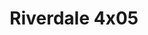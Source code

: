 ---
layout: episodios
title: "Riverdale 4x05"
url_serie_padre: 'riverdale-temporada-4'
category: 'series'
capitulo: 'yes'
anio: '2019'
prev: 'capitulo-4'
proximo: 'capitulo-6'
sandbox: allow-same-origin allow-forms
idioma: 'Latino/Subtitulado'
reproductor: 'fembed'
calidad: 'Full HD'
subtitulo: 'si'
archivo: 'riverdale4x05.vtt'
reproductores: ["https://upstream.to/embed-lkqkgpb21bo1.html","https://upstream.to/embed-9zlzbmv7cfwx.html","https://www.ilovefembed.best/v/lypq8cnzpy6y178","https://www.ilovefembed.best/v/n8kent26nzxwqjk","https://upstream.to/embed-kdh9k8utmtk6.html","https://upstream.to/embed-6xs608f65oae.html"]
tags:
- Drama
---